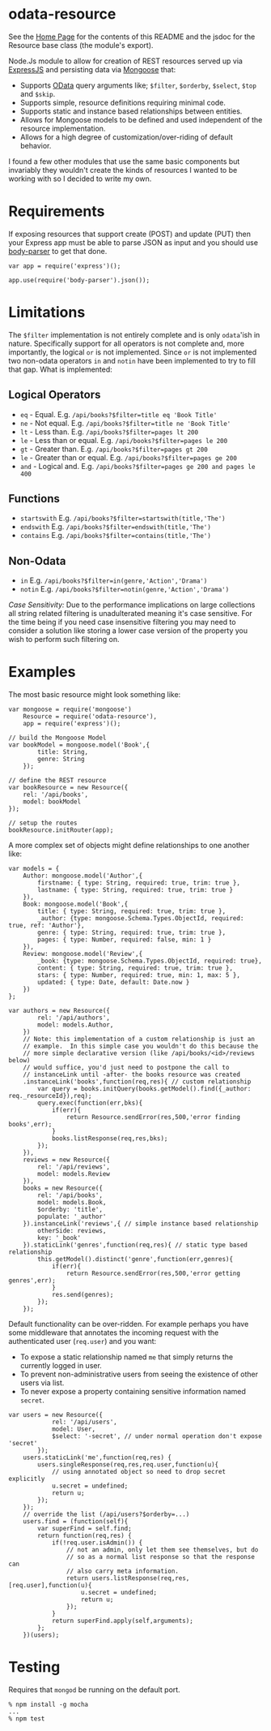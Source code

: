 # odata-resource
<!---
    jsdoc -d ../github/odata-resource/ index.js -R README.md
-->

See the [Home Page](https://adamspe.github.io/odata-resource/) for the contents of this README and the jsdoc for the Resource base class (the module's export).

Node.Js module to allow for creation of REST resources served up via [ExpressJS](expressjs.com) and persisting data via [Mongoose](mongoosejs.com) that:

- Supports [OData](http://www.odata.org/) query arguments like; `$filter`, `$orderby`, `$select`, `$top` and `$skip`.
- Supports simple, resource definitions requiring minimal code.
- Supports static and instance based relationships between entities.
- Allows for Mongoose models to be defined and used independent of the resource implementation.
- Allows for a high degree of customization/over-riding of default behavior.

I found a few other modules that use the same basic components but invariably they wouldn't create the kinds of resources I wanted to be working with so I decided to write my own.

# Requirements

If exposing resources that support create (POST) and update (PUT) then your Express app must be able to parse JSON as input and you should use [body-parser](https://github.com/expressjs/body-parser) to get that done.

```
var app = require('express')();

app.use(require('body-parser').json());
```

# Limitations

The `$filter` implementation is not entirely complete and is only `odata`'ish in nature.  Specifically support for all operators is not complete and, more importantly, the logical `or` is not implemented.  Since `or` is not implemented two non-odata operators `in` and `notin` have been implemented to try to fill that gap.  What is implemented:

## Logical Operators
- `eq` - Equal. E.g. `/api/books?$filter=title eq 'Book Title'`
- `ne` - Not equal. E.g. `/api/books?$filter=title ne 'Book Title'`
- `lt` - Less than. E.g. `/api/books?$filter=pages lt 200`
- `le` - Less than or equal. E.g. `/api/books?$filter=pages le 200`
- `gt` - Greater than. E.g. `/api/books?$filter=pages gt 200`
- `le` - Greater than or equal. E.g. `/api/books?$filter=pages ge 200`
- `and` - Logical and. E.g. `/api/books?$filter=pages ge 200 and pages le 400`

## Functions
- `startswith` E.g. `/api/books?$filter=startswith(title,'The')`
- `endswith` E.g. `/api/books?$filter=endswith(title,'The')`
- `contains` E.g. `/api/books?$filter=contains(title,'The')`

## Non-Odata
- `in` E.g. `/api/books?$filter=in(genre,'Action','Drama')`
- `notin` E.g. `/api/books?$filter=notin(genre,'Action','Drama')`

_Case Sensitivity:_ Due to the performance implications on large collections all string related filtering is unadulterated meaning it's case sensitive.  For the time being if you need case insensitive filtering you may need to consider a solution like storing a lower case version of the property you wish to perform such filtering on.

# Examples

The most basic resource might look something like:

```
var mongoose = require('mongoose')
    Resource = require('odata-resource'),
    app = require('express')();

// build the Mongoose Model
var bookModel = mongoose.model('Book',{
        title: String,
        genre: String
    });

// define the REST resource
var bookResource = new Resource({
    rel: '/api/books',
    model: bookModel
});

// setup the routes
bookResource.initRouter(app);
```

A more complex set of objects might define relationships to one another like:

```
var models = {
    Author: mongoose.model('Author',{
        firstname: { type: String, required: true, trim: true },
        lastname: { type: String, required: true, trim: true }
    }),
    Book: mongoose.model('Book',{
        title: { type: String, required: true, trim: true },
        _author: {type: mongoose.Schema.Types.ObjectId, required: true, ref: 'Author'},
        genre: { type: String, required: true, trim: true },
        pages: { type: Number, required: false, min: 1 }
    }),
    Review: mongoose.model('Review',{
        _book: {type: mongoose.Schema.Types.ObjectId, required: true},
        content: { type: String, required: true, trim: true },
        stars: { type: Number, required: true, min: 1, max: 5 },
        updated: { type: Date, default: Date.now }
    })
};

var authors = new Resource({
        rel: '/api/authors',
        model: models.Author,
    })
    // Note: this implementation of a custom relationship is just an
    // example.  In this simple case you wouldn't do this because the
    // more simple declarative version (like /api/books/<id>/reviews below)
    // would suffice, you'd just need to postpone the call to
    // instanceLink until -after- the books resource was created
    .instanceLink('books',function(req,res){ // custom relationship
        var query = books.initQuery(books.getModel().find({_author: req._resourceId}),req);
        query.exec(function(err,bks){
            if(err){
                return Resource.sendError(res,500,'error finding books',err);
            }
            books.listResponse(req,res,bks);
        });
    }),
    reviews = new Resource({
        rel: '/api/reviews',
        model: models.Review
    }),
    books = new Resource({
        rel: '/api/books',
        model: models.Book,
        $orderby: 'title',
        populate: '_author'
    }).instanceLink('reviews',{ // simple instance based relationship
        otherSide: reviews,
        key: '_book'
    }).staticLink('genres',function(req,res){ // static type based relationship
        this.getModel().distinct('genre',function(err,genres){
            if(err){
                return Resource.sendError(res,500,'error getting genres',err);
            }
            res.send(genres);
        });
    });
```

Default functionality can be over-ridden.  For example perhaps you have some middleware that annotates the incoming request with the authenticated user (`req.user`) and you want:

- To expose a static relationship named `me` that simply returns the currently logged in user.
- To prevent non-administrative users from seeing the existence of other users via list.
- To never expose a property containing sensitive information named `secret`.

```
var users = new Resource({
            rel: '/api/users',
            model: User,
            $select: '-secret', // under normal operation don't expose 'secret'
        });
    users.staticLink('me',function(req,res) {
        users.singleResponse(req,res,req.user,function(u){
            // using annotated object so need to drop secret explicitly
            u.secret = undefined;
            return u;
        });
    });
    // override the list (/api/users?$orderby=...)
    users.find = (function(self){
        var superFind = self.find;
        return function(req,res) {
            if(!req.user.isAdmin()) {
                // not an admin, only let them see themselves, but do
                // so as a normal list response so that the response can
                // also carry meta information.
                return users.listResponse(req,res,[req.user],function(u){
                    u.secret = undefined;
                    return u;
                });
            }
            return superFind.apply(self,arguments);
        };
    })(users);
```

# Testing

Requires that `mongod` be running on the default port.

```
% npm install -g mocha
...
% npm test
```
